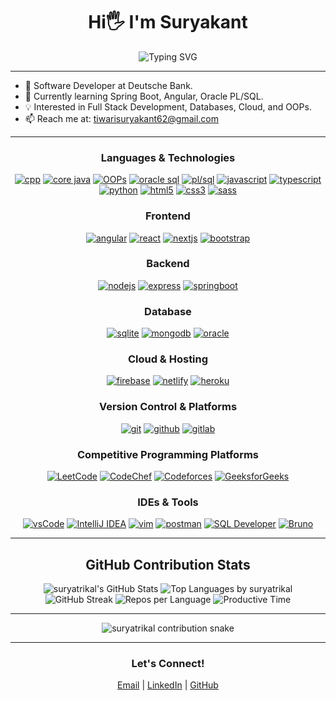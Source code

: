 <div align="center">
  <h1>Hi🖐️ I'm Suryakant</h1>
  <img src="https://readme-typing-svg.demolab.com?font=Fira+Code&weight=600&size=28&pause=1000&color=00BFFF&center=true&vCenter=true&width=435&lines=Software+Developer+at+Deutsche+Bank;Passionate+about+Coding+%26+Tech;Always+Learning+%26+Building;Let's+Connect!" alt="Typing SVG" />
</div>

---

- 💼 Software Developer at Deutsche Bank.
- 🌱 Currently learning Spring Boot, Angular, Oracle PL/SQL.
- 💡 Interested in Full Stack Development, Databases, Cloud, and OOPs.
- 📫 Reach me at: [tiwarisuryakant62@gmail.com](mailto:tiwarisuryakant62@gmail.com)

---

<h3 align="center">Languages & Technologies</h3>
<p align="center">
  <a href="https://en.cppreference.com/w/" target="_blank"><img src="https://img.shields.io/badge/C++%20programming-A8B9CC.svg?style=for-the-badge&logo=c&logoColor=white" alt="cpp"/></a>
  <a href="https://www.java.com/" target="_blank"><img src="https://img.shields.io/badge/Core%20Java-ED8B00?style=for-the-badge&logo=java&logoColor=white" alt="core java"/></a>
  <a href="https://www.oracle.com/in/java/technologies/javase/oop.html" target="_blank"><img src="https://img.shields.io/badge/OOPs%20Concepts-007396?style=for-the-badge&logo=java&logoColor=white" alt="OOPs"/></a>
  <a href="https://docs.oracle.com/en/database/oracle/oracle-database/23/sqlrf/index.html" target="_blank"><img src="https://img.shields.io/badge/Oracle%20SQL-F80000?style=for-the-badge&logo=oracle&logoColor=white" alt="oracle sql"/></a>
  <a href="https://docs.oracle.com/en/database/oracle/oracle-database/23/lnpls/index.html" target="_blank"><img src="https://img.shields.io/badge/PL%2FSQL-F80000?style=for-the-badge&logo=oracle&logoColor=white" alt="pl/sql"/></a>
  <a href="https://developer.mozilla.org/en-US/docs/Web/JavaScript" target="_blank"><img src="https://img.shields.io/badge/Javascript-F7DF1E.svg?style=for-the-badge&logo=javascript&logoColor=black" alt="javascript"/></a>
  <a href="https://www.typescriptlang.org/" target="_blank"><img src="https://img.shields.io/badge/TypeScript-007ACC?style=for-the-badge&logo=typescript&logoColor=white" alt="typescript"/></a>
  <a href="https://docs.python.org/3/" target="_blank"><img src="https://img.shields.io/badge/Python-3776AB?style=for-the-badge&logo=python&logoColor=white" alt="python"/></a>
  <a href="https://www.w3.org/html/" target="_blank"><img src="https://img.shields.io/badge/html-E34F26.svg?style=for-the-badge&logo=html5&logoColor=white" alt="html5"/></a>
  <a href="https://www.w3schools.com/css/" target="_blank"><img src="https://img.shields.io/badge/css-1572B6.svg?style=for-the-badge&logo=css3&logoColor=white" alt="css3"/></a>
  <a href="https://sass-lang.com/" target="_blank"><img src="https://img.shields.io/badge/Sass-CC6699?style=for-the-badge&logo=sass&logoColor=white" alt="sass"/></a>
</p>

<h3 align="center">Frontend</h3>
<p align="center">
  <a href="https://angular.io/" target="_blank"><img src="https://img.shields.io/badge/Angular-DD0031?style=for-the-badge&logo=angular&logoColor=white" alt="angular"/></a>
  <a href="https://reactjs.org/" target="_blank"><img src="https://img.shields.io/badge/reactjs-61DAFB.svg?style=for-the-badge&logo=react&logoColor=black" alt="react"/></a>
  <a href="https://nextjs.org/" target="_blank"><img src="https://img.shields.io/badge/Next.js-black?style=for-the-badge&logo=next.js&logoColor=white" alt="nextjs"/></a>
  <a href="https://getbootstrap.com" target="_blank"><img src="https://img.shields.io/badge/bootstrap-7952B3.svg?style=for-the-badge&logo=bootstrap&logoColor=white" alt="bootstrap"/></a>
</p>

<h3 align="center">Backend</h3>
<p align="center">
  <a href="https://nodejs.org" target="_blank"><img src="https://img.shields.io/badge/node.js-339933.svg?style=for-the-badge&logo=nodedotjs&logoColor=white" alt="nodejs"/></a>
  <a href="https://expressjs.com/" target="_blank"><img src="https://img.shields.io/badge/express.js-404d59?style=for-the-badge&logo=express&logoColor=white" alt="express"/></a>
  <a href="https://spring.io/projects/spring-boot" target="_blank"><img src="https://img.shields.io/badge/SpringBoot-6DB33F?style=for-the-badge&logo=springboot&logoColor=white" alt="springboot"/></a>
</p>

<h3 align="center">Database</h3>
<p align="center">
  <a href="https://www.sqlite.org/" target="_blank"><img src="https://img.shields.io/badge/sqlite-003B57.svg?style=for-the-badge&logo=sqlite&logoColor=white" alt="sqlite"/></a>
  <a href="https://www.mongodb.com/" target="_blank"><img src="https://img.shields.io/badge/mongodb-47A248.svg?style=for-the-badge&logo=mongodb&logoColor=white" alt="mongodb"/></a>
  <a href="https://www.oracle.com/database/" target="_blank"><img src="https://img.shields.io/badge/Oracle-FF0000?style=for-the-badge&logo=oracle&logoColor=white" alt="oracle"/></a>
</p>

<h3 align="center">Cloud & Hosting</h3>
<p align="center">
  <a href="https://firebase.google.com/" target="_blank"><img src="https://img.shields.io/badge/firebase-FFCA28.svg?style=for-the-badge&logo=firebase&logoColor=black" alt="firebase"/></a>
  <a href="https://netlify.com/" target="_blank"><img src="https://img.shields.io/badge/netlify-00C7B7.svg?style=for-the-badge&logo=netlify&logoColor=black" alt="netlify"/></a>
  <a href="https://heroku.com" target="_blank"><img src="https://img.shields.io/badge/heroku-430098.svg?style=for-the-badge&logo=heroku&logoColor=white" alt="heroku"/></a>
</p>

<h3 align="center">Version Control & Platforms</h3>
<p align="center">
  <a href="https://git-scm.com/" target="_blank"><img src="https://img.shields.io/badge/git-F05032.svg?style=for-the-badge&logo=git&logoColor=white" alt="git"/></a>
  <a href="https://github.com/suryatrikal" target="_blank"><img src="https://img.shields.io/badge/github-181717.svg?style=for-the-badge&logo=github&logoColor=white" alt="github"/></a>
  <a href="https://gitlab.com/suryatrikal" target="_blank"><img src="https://img.shields.io/badge/gitlab-FC6D26.svg?style=for-the-badge&logo=gitlab&logoColor=white" alt="gitlab"/></a>
</p>

<h3 align="center">Competitive Programming Platforms</h3>
<p align="center">
  <a href="https://leetcode.com/" target="_blank"><img src="https://img.shields.io/badge/LeetCode-000000?style=for-the-badge&logo=LeetCode&logoColor=#d16c06" alt="LeetCode"/></a>
  <a href="https://www.codechef.com/" target="_blank"><img src="https://img.shields.io/badge/CodeChef-%23964B00.svg?style=for-the-badge&logo=CodeChef&logoColor=white" alt="CodeChef"/></a>
  <a href="https://codeforces.com/" target="_blank"><img src="https://img.shields.io/badge/Codeforces-445f9d?style=for-the-badge&logo=Codeforces&logoColor=white" alt="Codeforces"/></a>
  <a href="https://geeksforgeeks.org/" target="_blank"><img src="https://img.shields.io/badge/GeeksforGeeks-35914c?style=for-the-badge&logo=geeksforgeeks&logoColor=white" alt="GeeksforGeeks"/></a>
</p>

<h3 align="center">IDEs & Tools</h3>
<p align="center">
  <a href="https://code.visualstudio.com/" target="_blank"><img src="https://img.shields.io/badge/vscode-007ACC.svg?style=for-the-badge&logo=visualstudiocode&logoColor=white" alt="vsCode"/></a>
  <a href="https://www.jetbrains.com/idea/" target="_blank"><img src="https://img.shields.io/badge/IntelliJ%20IDEA-000000?style=for-the-badge&logo=intellijidea&logoColor=white" alt="IntelliJ IDEA"/></a>
  <a href="https://www.vim.org/" target="_blank"><img src="https://img.shields.io/badge/Vim-019733?style=for-the-badge&logo=vim&logoColor=white" alt="vim"/></a>
  <a href="https://postman.com" target="_blank"><img src="https://img.shields.io/badge/postman-FF6C37.svg?style=for-the-badge&logo=postman&logoColor=white" alt="postman"/></a>
  <a href="https://www.oracle.com/database/sqldeveloper/" target="_blank"><img src="https://img.shields.io/badge/SQL%20Developer-F80000?style=for-the-badge&logo=oracle&logoColor=white" alt="SQL Developer"/></a>
  <a href="https://github.com/brunorozendo/bruno" target="_blank"><img src="https://img.shields.io/badge/Bruno-black?style=for-the-badge&logo=data-bruno&logoColor=white" alt="Bruno"/></a>
</p>

---

<div align="center">
  <h2>GitHub Contribution Stats</h2>
  <!-- Dynamic stats based on actual contributions (replace below links with your real stats if using shields.io or similar) -->
  <img src="https://github-readme-stats.vercel.app/api?username=suryatrikal&show_icons=true&theme=tokyonight&hide_border=true&locale=en" alt="suryatrikal's GitHub Stats" />
  <img src="https://github-readme-stats.vercel.app/api/top-langs/?username=suryatrikal&layout=compact&theme=tokyonight&hide_border=true" alt="Top Languages by suryatrikal" />
  <img src="https://github-readme-streak-stats.herokuapp.com/?user=suryatrikal&theme=material-palenight" alt="GitHub Streak" />
  <img src="https://github-profile-summary-cards.vercel.app/api/cards/repos-per-language?username=suryatrikal&theme=github_dark" alt="Repos per Language" />
  <img src="https://github-profile-summary-cards.vercel.app/api/cards/productive-time?username=suryatrikal&theme=github_dark" alt="Productive Time" />
</div>
<hr>

<div align="center">
  <img src="https://github.com/suryatrikal/suryatrikal/blob/output/github-contribution-grid-snake.svg" alt="suryatrikal contribution snake" />
</div>

---

<div align="center">
  <h3>Let's Connect!</h3>
  <a href="mailto:tiwarisuryakant62@gmail.com">Email</a> |
  <a href="https://www.linkedin.com/in/suryakant-tiwari-221b2a209/">LinkedIn</a> |
  <a href="https://github.com/suryatrikal">GitHub</a>
</div>
